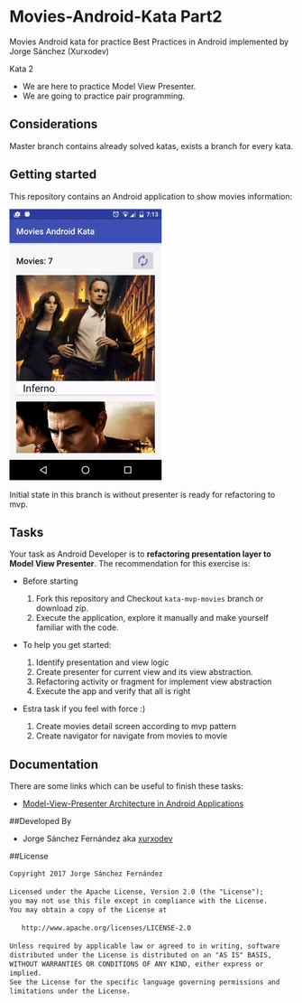 # Movies-Android-Kata Part2
Movies Android kata for practice Best Practices in Android implemented by Jorge Sánchez (Xurxodev)

Kata 2

- We are here to practice Model View Presenter.
- We are going to practice pair programming.

## Considerations 

Master branch contains already solved katas, exists a branch for every kata.

## Getting started

This repository contains an Android application to show movies information:

![](/art/movies.gif)

Initial state in this branch is without presenter is ready for refactoring to mvp.

## Tasks

Your task as Android Developer is to **refactoring presentation layer to Model View Presenter**.
The recommendation for this exercise is:

  * Before starting
    1. Fork this repository and Checkout `kata-mvp-movies` branch or download zip.
    3. Execute the application, explore it manually and make yourself familiar with the code.

  * To help you get started:
    1. Identify presentation and view logic
    2. Create presenter for current view and its view abstraction.
    3. Refactoring activity or fragment for implement view abstraction
    4. Execute the app and verify that all is right
    
  * Estra task if you feel with force :)
    1. Create movies detail screen according to mvp pattern
    2. Create navigator for navigate from movies to movie
  

## Documentation

There are some links which can be useful to finish these tasks:

* [Model-View-Presenter Architecture in Android Applications](http://macoscope.com/blog/model-view-presenter-architecture-in-android-applications/)

##Developed By

* Jorge Sánchez Fernández aka [xurxodev](https://twitter.com/xurxodev)

##License


    Copyright 2017 Jorge Sánchez Fernández

    Licensed under the Apache License, Version 2.0 (the "License");
    you may not use this file except in compliance with the License.
    You may obtain a copy of the License at

       http://www.apache.org/licenses/LICENSE-2.0

    Unless required by applicable law or agreed to in writing, software
    distributed under the License is distributed on an "AS IS" BASIS,
    WITHOUT WARRANTIES OR CONDITIONS OF ANY KIND, either express or implied.
    See the License for the specific language governing permissions and
    limitations under the License.
